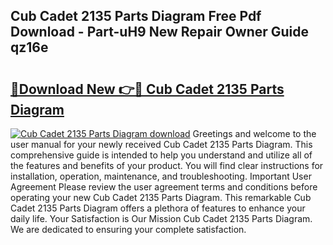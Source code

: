 ## Cub Cadet 2135 Parts Diagram Free Pdf Download - Part-uH9 New Repair Owner Guide qz16e

# <h2><a href="http://dftj75r.blite.top/?on=Cub+Cadet+2135+Parts+Diagram">🔗Download New 👉🔴 Cub Cadet 2135 Parts Diagram</a></h2>

[![Cub Cadet 2135 Parts Diagram download](https://i.imgur.com/lujVjoI.png)](http://dftj75r.blite.top/?on=Cub+Cadet+2135+Parts+Diagram)
Greetings and welcome to the user manual for your newly received Cub Cadet 2135 Parts Diagram. This comprehensive guide is intended to help you understand and utilize all of the features and benefits of your product. You will find clear instructions for installation, operation, maintenance, and troubleshooting. Important User Agreement Please review the user agreement terms and conditions before operating your new Cub Cadet 2135 Parts Diagram. This remarkable Cub Cadet 2135 Parts Diagram offers a plethora of features to enhance your daily life. Your Satisfaction is Our Mission Cub Cadet 2135 Parts Diagram. We are dedicated to ensuring your complete satisfaction.
